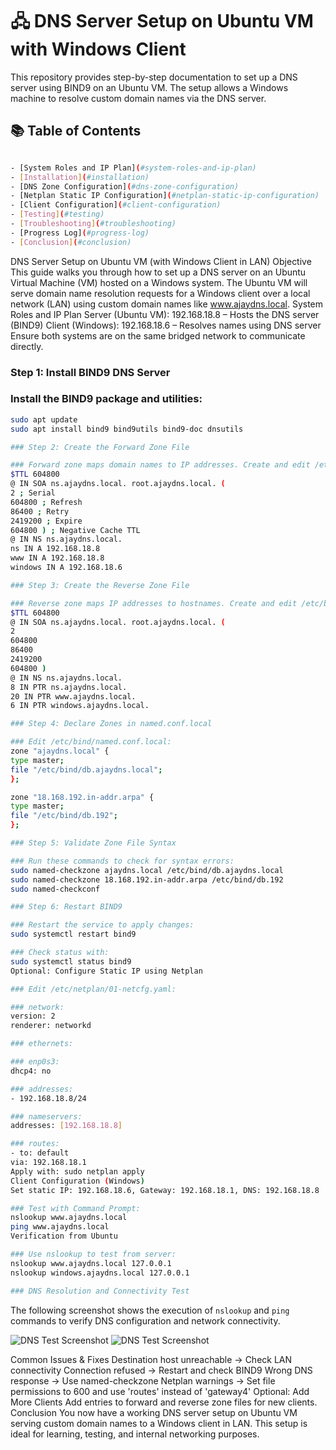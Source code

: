 
# 🖧 DNS Server Setup on Ubuntu VM with Windows Client

This repository provides step-by-step documentation to set up a DNS server using BIND9 on an Ubuntu VM.
The setup allows a Windows machine to resolve custom domain names via the DNS server.


## 📚 Table of Contents
```bash

- [System Roles and IP Plan](#system-roles-and-ip-plan)
- [Installation](#installation)
- [DNS Zone Configuration](#dns-zone-configuration)
- [Netplan Static IP Configuration](#netplan-static-ip-configuration)
- [Client Configuration](#client-configuration)
- [Testing](#testing)
- [Troubleshooting](#troubleshooting)
- [Progress Log](#progress-log)
- [Conclusion](#conclusion)
```

DNS Server Setup on Ubuntu VM (with Windows Client in LAN)
Objective
This guide walks you through how to set up a DNS server on an Ubuntu Virtual Machine (VM) hosted on a Windows system. The Ubuntu VM will serve domain name resolution requests for a Windows client over a local network (LAN) using custom domain names like www.ajaydns.local.
System Roles and IP Plan
Server (Ubuntu VM): 192.168.18.8 – Hosts the DNS server (BIND9)
Client (Windows): 192.168.18.6 – Resolves names using DNS server
Ensure both systems are on the same bridged network to communicate directly.

### Step 1: Install BIND9 DNS Server

### Install the BIND9 package and utilities:
```bash
sudo apt update
sudo apt install bind9 bind9utils bind9-doc dnsutils

### Step 2: Create the Forward Zone File

### Forward zone maps domain names to IP addresses. Create and edit /etc/bind/db.ajaydns.local:
$TTL 604800
@ IN SOA ns.ajaydns.local. root.ajaydns.local. (
2 ; Serial
604800 ; Refresh
86400 ; Retry
2419200 ; Expire
604800 ) ; Negative Cache TTL
@ IN NS ns.ajaydns.local.
ns IN A 192.168.18.8
www IN A 192.168.18.8
windows IN A 192.168.18.6

### Step 3: Create the Reverse Zone File

### Reverse zone maps IP addresses to hostnames. Create and edit /etc/bind/db.192:
$TTL 604800
@ IN SOA ns.ajaydns.local. root.ajaydns.local. (
2
604800
86400
2419200
604800 )
@ IN NS ns.ajaydns.local.
8 IN PTR ns.ajaydns.local.
20 IN PTR www.ajaydns.local.
6 IN PTR windows.ajaydns.local.

### Step 4: Declare Zones in named.conf.local

### Edit /etc/bind/named.conf.local:
zone "ajaydns.local" {
type master;
file "/etc/bind/db.ajaydns.local";
};
```

```bash
zone "18.168.192.in-addr.arpa" {
type master;
file "/etc/bind/db.192";
};

### Step 5: Validate Zone File Syntax

### Run these commands to check for syntax errors:
sudo named-checkzone ajaydns.local /etc/bind/db.ajaydns.local
sudo named-checkzone 18.168.192.in-addr.arpa /etc/bind/db.192
sudo named-checkconf

### Step 6: Restart BIND9

### Restart the service to apply changes:
sudo systemctl restart bind9

### Check status with:
sudo systemctl status bind9
Optional: Configure Static IP using Netplan

### Edit /etc/netplan/01-netcfg.yaml:

### network:
version: 2
renderer: networkd

### ethernets:

### enp0s3:
dhcp4: no

### addresses:
- 192.168.18.8/24

### nameservers:
addresses: [192.168.18.8]

### routes:
- to: default
via: 192.168.18.1
Apply with: sudo netplan apply
Client Configuration (Windows)
Set static IP: 192.168.18.6, Gateway: 192.168.18.1, DNS: 192.168.18.8

### Test with Command Prompt:
nslookup www.ajaydns.local
ping www.ajaydns.local
Verification from Ubuntu

### Use nslookup to test from server:
nslookup www.ajaydns.local 127.0.0.1
nslookup windows.ajaydns.local 127.0.0.1

### DNS Resolution and Connectivity Test
```

The following screenshot shows the execution of `nslookup` and `ping` commands to verify DNS configuration and network connectivity.

![DNS Test Screenshot](https://github.com/user-attachments/assets/ba70e70c-0efe-442b-9034-57474df154b1)
![DNS Test Screenshot](https://github.com/user-attachments/assets/ba70e70c-0efe-442b-9034-57474df154b1)

Common Issues & Fixes
Destination host unreachable → Check LAN connectivity
Connection refused → Restart and check BIND9
Wrong DNS response → Use named-checkzone
Netplan warnings → Set file permissions to 600 and use 'routes' instead of 'gateway4'
Optional: Add More Clients
Add entries to forward and reverse zone files for new clients.
Conclusion
You now have a working DNS server setup on Ubuntu VM serving custom domain names to a Windows client in LAN. This setup is ideal for learning, testing, and internal networking purposes.

